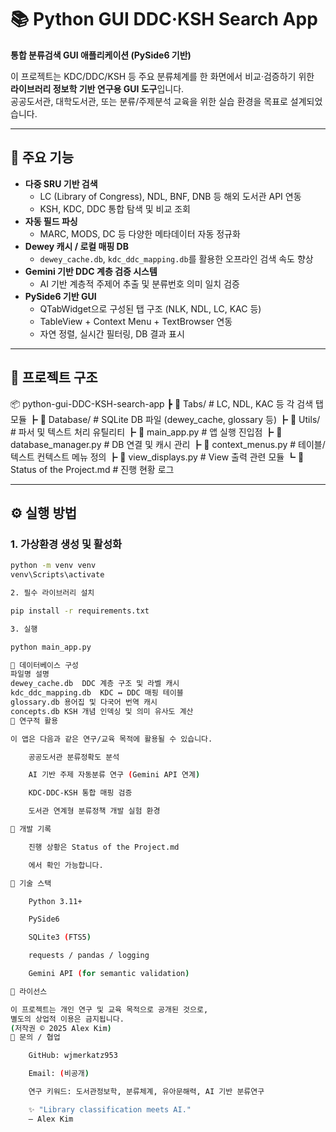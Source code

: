 # 📚 Python GUI DDC·KSH Search App  
**통합 분류검색 GUI 애플리케이션 (PySide6 기반)**

이 프로젝트는 KDC/DDC/KSH 등 주요 분류체계를 한 화면에서 비교·검증하기 위한  
**라이브러리 정보학 기반 연구용 GUI 도구**입니다.  
공공도서관, 대학도서관, 또는 분류/주제분석 교육을 위한 실습 환경을 목표로 설계되었습니다.

---

## 🚀 주요 기능

- **다중 SRU 기반 검색**
  - LC (Library of Congress), NDL, BNF, DNB 등 해외 도서관 API 연동  
  - KSH, KDC, DDC 통합 탐색 및 비교 조회
- **자동 필드 파싱**
  - MARC, MODS, DC 등 다양한 메타데이터 자동 정규화
- **Dewey 캐시 / 로컬 매핑 DB**
  - `dewey_cache.db`, `kdc_ddc_mapping.db`를 활용한 오프라인 검색 속도 향상
- **Gemini 기반 DDC 계층 검증 시스템**
  - AI 기반 계층적 주제어 추출 및 분류번호 의미 일치 검증
- **PySide6 기반 GUI**
  - QTabWidget으로 구성된 탭 구조 (NLK, NDL, LC, KAC 등)
  - TableView + Context Menu + TextBrowser 연동
  - 자연 정렬, 실시간 필터링, DB 결과 표시

---

## 🧩 프로젝트 구조

📦 python-gui-DDC-KSH-search-app
┣ 📂 Tabs/ # LC, NDL, KAC 등 각 검색 탭 모듈
┣ 📂 Database/ # SQLite DB 파일 (dewey_cache, glossary 등)
┣ 📂 Utils/ # 파서 및 텍스트 처리 유틸리티
┣ 📜 main_app.py # 앱 실행 진입점
┣ 📜 database_manager.py # DB 연결 및 캐시 관리
┣ 📜 context_menus.py # 테이블/텍스트 컨텍스트 메뉴 정의
┣ 📜 view_displays.py # View 출력 관련 모듈
┗ 📜 Status of the Project.md # 진행 현황 로그


---

## ⚙️ 실행 방법

### 1. 가상환경 생성 및 활성화
```bash
python -m venv venv
venv\Scripts\activate

2. 필수 라이브러리 설치

pip install -r requirements.txt

3. 실행

python main_app.py

💾 데이터베이스 구성
파일명	설명
dewey_cache.db	DDC 계층 구조 및 라벨 캐시
kdc_ddc_mapping.db	KDC ↔ DDC 매핑 테이블
glossary.db	용어집 및 다국어 번역 캐시
concepts.db	KSH 개념 인덱싱 및 의미 유사도 계산
🔬 연구적 활용

이 앱은 다음과 같은 연구/교육 목적에 활용될 수 있습니다.

    공공도서관 분류정확도 분석

    AI 기반 주제 자동분류 연구 (Gemini API 연계)

    KDC-DDC-KSH 통합 매핑 검증

    도서관 연계형 분류정책 개발 실험 환경

📅 개발 기록

    진행 상황은 Status of the Project.md

    에서 확인 가능합니다.

🧠 기술 스택

    Python 3.11+

    PySide6

    SQLite3 (FTS5)

    requests / pandas / logging

    Gemini API (for semantic validation)

📜 라이선스

이 프로젝트는 개인 연구 및 교육 목적으로 공개된 것으로,
별도의 상업적 이용은 금지됩니다.
(저작권 © 2025 Alex Kim)
💬 문의 / 협업

    GitHub: wjmerkatz953

    Email: (비공개)

    연구 키워드: 도서관정보학, 분류체계, 유아문해력, AI 기반 분류연구

    ✨ "Library classification meets AI."
    — Alex Kim
